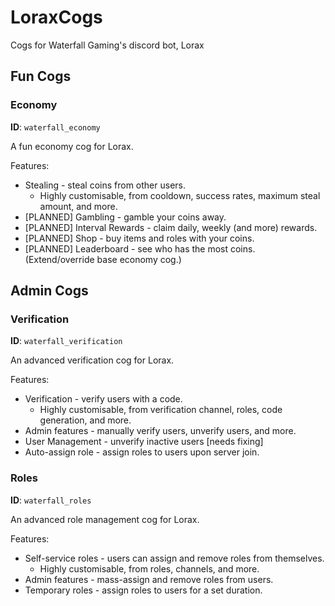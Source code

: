 # LoraxCogs
Cogs for Waterfall Gaming's discord bot, Lorax

## Fun Cogs

### Economy
**ID**: `waterfall_economy`

A fun economy cog for Lorax.

Features:
- Stealing - steal coins from other users.
  - Highly customisable, from cooldown, success rates, maximum steal amount, and more. 
- [PLANNED] Gambling - gamble your coins away.
- [PLANNED] Interval Rewards - claim daily, weekly (and more) rewards.
- [PLANNED] Shop - buy items and roles with your coins.
- [PLANNED] Leaderboard - see who has the most coins. (Extend/override base economy cog.)

## Admin Cogs

### Verification
**ID**: `waterfall_verification`

An advanced verification cog for Lorax.

Features:
- Verification - verify users with a code.
  - Highly customisable, from verification channel, roles, code generation, and more.
- Admin features - manually verify users, unverify users, and more.
- User Management - unverify inactive users [needs fixing]
- Auto-assign role - assign roles to users upon server join.

### Roles
**ID**: `waterfall_roles`

An advanced role management cog for Lorax.

Features:
- Self-service roles - users can assign and remove roles from themselves.
  - Highly customisable, from roles, channels, and more.
- Admin features - mass-assign and remove roles from users.
- Temporary roles - assign roles to users for a set duration.